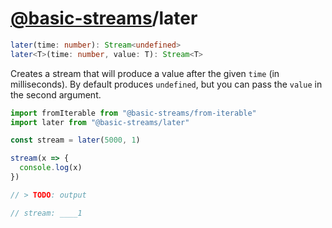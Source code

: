 # [@basic-streams](https://github.com/rpominov/basic-streams)/later

<!-- doc -->

```typescript
later(time: number): Stream<undefined>
later<T>(time: number, value: T): Stream<T>
```

Creates a stream that will produce a value after the given `time` (in
milliseconds). By default produces `undefined`, but you can pass the `value` in
the second argument.

```js
import fromIterable from "@basic-streams/from-iterable"
import later from "@basic-streams/later"

const stream = later(5000, 1)

stream(x => {
  console.log(x)
})

// > TODO: output

// stream: ____1
```

<!-- docstop -->
